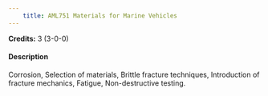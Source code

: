 ```yaml
---
    title: AML751 Materials for Marine Vehicles
---
```

**Credits:** 3 (3-0-0)



#### Description 
Corrosion, Selection of materials, Brittle fracture techniques, Introduction of fracture mechanics, Fatigue, Non-destructive testing.
